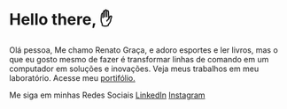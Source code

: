# Hello there, ✋

Olá pessoa,
Me chamo Renato Graça, e adoro esportes e ler livros,
mas o que eu gosto mesmo de fazer é transformar linhas de comando em um computador em soluções e inovações.
Veja meus trabalhos em meu laboratório.
Acesse meu <a href="https://renatogsouza.github.io/">portifólio.</a>

Me siga em minhas Redes Sociais
<a href="https://www.linkedin.com/in/renato-graca/">LinkedIn</a>
<a href="">Instagram</a>
